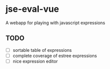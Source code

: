 # jse-eval-vue

A webapp for playing with javascript expressions

## TODO

- [ ] sortable table of expressions
- [ ] complete coverage of estree expressions
- [ ] nice expression editor

